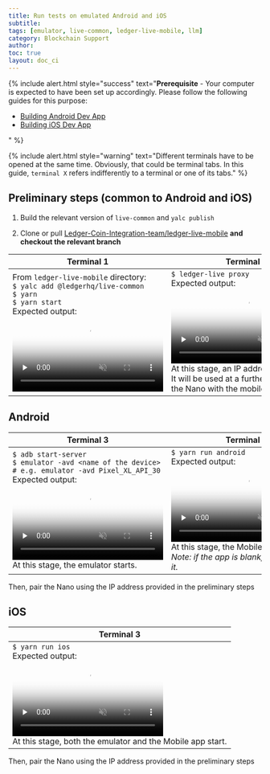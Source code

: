 ```yaml
---
title: Run tests on emulated Android and iOS
subtitle:
tags: [emulator, live-common, ledger-live-mobile, llm]
category: Blockchain Support
author:
toc: true
layout: doc_ci
---
```


<!-- 2021-03-30 based on 2548924630 in Confluence -->

<!--  -->
{% include alert.html style="success" text="<b>Prerequisite</b> - Your computer is expected to have been set up accordingly. Please follow the following guides for this purpose:
<ul>
<li><a href='../build-android-devapp/' class='alert-link'>Building Android Dev App</a></li>
<li><a href='../build-ios-devapp/' class='alert-link'>Building iOS Dev App</a></li></ul>" %}
<!--  -->

<!--  -->
{% include alert.html style="warning" text="Different terminals have to be opened at the same time. Obviously, that could be terminal tabs. In this guide, <code>terminal X</code> refers indifferently to a terminal or one of its tabs." %}
<!--  -->


## Preliminary steps (common to Android and iOS)

1.  Build the relevant version of `live-common` and `yalc publish`

2.  Clone or pull [Ledger-Coin-Integration-team/ledger-live-mobile](https://github.com/Ledger-Coin-Integration-team/ledger-live-mobile) **and checkout the relevant branch**


| **Terminal 1** | **Terminal 2** |
| -------------- | -------------- |
| From `ledger-live-mobile` directory:<br>`$ yalc add @ledgerhq/live-common` <br> `$ yarn` <br> `$ yarn start` <br> Expected output: <br> <video controls muted preload='none' poster='../images/test-emulated-mobile/terminal1-poster.png'><source src="../images/test-emulated-mobile/Terminal1.mp4" type='video/mp4'></video>  | `$ ledger-live proxy` <br>  Expected output: <br> <video controls muted preload='none' poster='../images/test-emulated-mobile/terminal2-poster.png'><source src="../images/test-emulated-mobile/Terminal2.mp4" type="video/mp4"></video> <br> At this stage, an IP address is provided.<br> It will be used at a further stage to pair the Nano with the mobile app.|


## Android

| **Terminal 3** | **Terminal 4** |
| -------------- | -------------- |
| `$ adb start-server` <br> `$ emulator -avd <name of the device>` <br> `# e.g. emulator -avd Pixel_XL_API_30` <br> Expected output: <br>  <video controls muted preload='none' poster='../images/test-emulated-mobile/terminal3-poster.png'><source src="../images/test-emulated-mobile/Terminal3.mp4" type="video/mp4"></video>  <br> At this stage, the emulator starts. | `$ yarn run android` <br>  Expected output: <br>  <video controls muted preload='none' poster='../images/test-emulated-mobile/terminal4-poster.png'><source src="../images/test-emulated-mobile/Terminal4.mp4" type="video/mp4"></video>  <br> At this stage, the Mobile app starts. <br> _Note: if the app is blank, just relaunch it._|

Then, pair the Nano using the IP address provided in the preliminary steps


## iOS

| **Terminal 3** |
| -------------- |
| `$ yarn run ios` <br> Expected output: <br>  <video controls muted  preload='none' poster='../images/test-emulated-mobile/terminal3-IOS-poster.png'><source src="../images/test-emulated-mobile/Terminal3-IOS.mp4" type='video/mp4'></video>  <br> At this stage, both the emulator and the Mobile app start.|

Then, pair the Nano using the IP address provided in the preliminary steps

